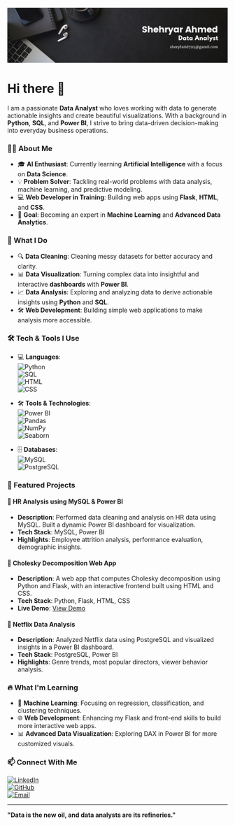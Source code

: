 ![logo](https://github.com/sheryfarid/sheryfarid/blob/main/Black%20Minimal%20Motivation%20Quote%20LinkedIn%20Banner.png)
# Hi there 👋


I am a passionate **Data Analyst** who loves working with data to generate actionable insights and create beautiful visualizations. With a background in **Python**, **SQL**, and **Power BI**, I strive to bring data-driven decision-making into everyday business operations.

### 👨‍💻 About Me
- 🎓 **AI Enthusiast**: Currently learning **Artificial Intelligence** with a focus on **Data Science**.
- 💡 **Problem Solver**: Tackling real-world problems with data analysis, machine learning, and predictive modeling.
- 💻 **Web Developer in Training**: Building web apps using **Flask**, **HTML**, and **CSS**.
- 🎯 **Goal**: Becoming an expert in **Machine Learning** and **Advanced Data Analytics**.

### 🚀 What I Do
- 🔍 **Data Cleaning**: Cleaning messy datasets for better accuracy and clarity.
- 📊 **Data Visualization**: Turning complex data into insightful and interactive **dashboards** with **Power BI**.
- 📈 **Data Analysis**: Exploring and analyzing data to derive actionable insights using **Python** and **SQL**.
- 🛠️ **Web Development**: Building simple web applications to make analysis more accessible.

### 🛠️ Tech & Tools I Use

- 💻 **Languages**:  
  ![Python](https://img.shields.io/badge/-Python-3776AB?style=flat&logo=python&logoColor=white)  
  ![SQL](https://img.shields.io/badge/-SQL-4479A1?style=flat&logo=postgresql&logoColor=white)  
  ![HTML](https://img.shields.io/badge/-HTML5-E34F26?style=flat&logo=html5&logoColor=white)  
  ![CSS](https://img.shields.io/badge/-CSS3-1572B6?style=flat&logo=css3&logoColor=white)

- 🛠️ **Tools & Technologies**:  
  ![Power BI](https://img.shields.io/badge/-Power%20BI-F2C811?style=flat&logo=powerbi&logoColor=black)  
  ![Pandas](https://img.shields.io/badge/-Pandas-150458?style=flat&logo=pandas&logoColor=white)  
  ![NumPy](https://img.shields.io/badge/-NumPy-013243?style=flat&logo=numpy&logoColor=white)  
  ![Seaborn](https://img.shields.io/badge/-Seaborn-2C7589?style=flat&logo=seaborn&logoColor=white)

- 🗄️ **Databases**:  
  ![MySQL](https://img.shields.io/badge/-MySQL-4479A1?style=flat&logo=mysql&logoColor=white)  
  ![PostgreSQL](https://img.shields.io/badge/-PostgreSQL-336791?style=flat&logo=postgresql&logoColor=white)

### 💼 Featured Projects

#### **🔹 HR Analysis using MySQL & Power BI**
- **Description**: Performed data cleaning and analysis on HR data using MySQL. Built a dynamic Power BI dashboard for visualization.
- **Tech Stack**: MySQL, Power BI
- **Highlights**: Employee attrition analysis, performance evaluation, demographic insights.

#### **🔹 Cholesky Decomposition Web App**
- **Description**: A web app that computes Cholesky decomposition using Python and Flask, with an interactive frontend built using HTML and CSS.
- **Tech Stack**: Python, Flask, HTML, CSS
- **Live Demo**: [View Demo](https://your-demo-link.com)

#### **🔹 Netflix Data Analysis**
- **Description**: Analyzed Netflix data using PostgreSQL and visualized insights in a Power BI dashboard.
- **Tech Stack**: PostgreSQL, Power BI
- **Highlights**: Genre trends, most popular directors, viewer behavior analysis.

### 🔥 What I'm Learning
- 🌱 **Machine Learning**: Focusing on regression, classification, and clustering techniques.
- 🌐 **Web Development**: Enhancing my Flask and front-end skills to build more interactive web apps.
- 📊 **Advanced Data Visualization**: Exploring DAX in Power BI for more customized visuals.

### 📫 Connect With Me

[![LinkedIn](https://img.shields.io/badge/-LinkedIn-0077B5?style=flat&logo=linkedin&logoColor=white)](https://www.linkedin.com/in/your-profile)  
[![GitHub](https://img.shields.io/badge/-GitHub-181717?style=flat&logo=github&logoColor=white)](https://github.com/Shehryar-Ahmed)  
[![Email](https://img.shields.io/badge/-Email-D14836?style=flat&logo=gmail&logoColor=white)](mailto:sheryfarid795@gmail.com)

---

**"Data is the new oil, and data analysts are its refineries."**


